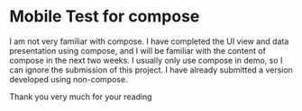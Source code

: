# Mobile Test for compose

I am not very familiar with compose. I have completed the UI view and data presentation using compose, 
and I will be familiar with the content of compose in the next two weeks. I usually only use compose in demo, 
so I can ignore the submission of this project. I have already submitted a version developed using non-compose.

Thank you very much for your reading